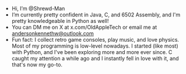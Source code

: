 - Hi, I’m @Shrewd-Man
- I’m currently pretty confident in Java, C, and 6502 Assembly, and I'm pretty knowledgeable in Python as well!
- You can DM me on X at x.com/OldAppleTech or email me at andersonkennethw@outlook.com
- Fun fact: I collect retro game consoles, play music, and love physics. Most of my programming is low-level nowadays. I started (like most) with Python, and I've been exploring more and more ever since. C caught my attention a while ago and I instantly fell in love with it, and that's now my go-to.
